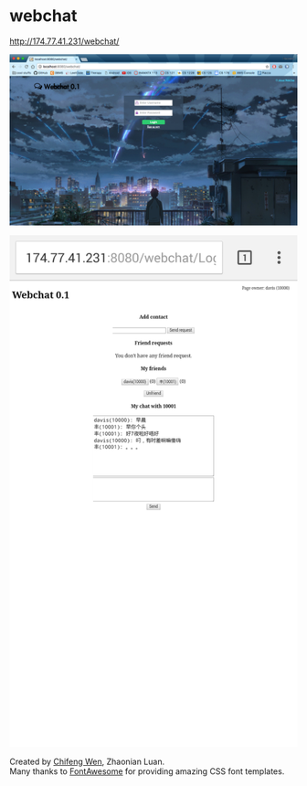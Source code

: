 # webchat

http://174.77.41.231/webchat/

![alt tag](screenshots/login.png)

![alt tag](screenshots/b.png)

Created by [Chifeng Wen](https://github.com/DaviesX), Zhaonian Luan.  
Many thanks to [FontAwesome](http://fontawesome.io/) for providing amazing CSS font templates.
                
